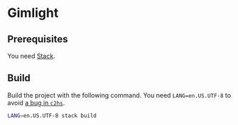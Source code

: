# Gimlight

## Prerequisites

You need [Stack](https://docs.haskellstack.org/en/stable/).

## Build

Build the project with the following command. You need `LANG=en.US.UTF-8` to
avoid [a bug in `c2hs`](https://github.com/haskell/c2hs/issues/238).

```bash
LANG=en.US.UTF-8 stack build
```

